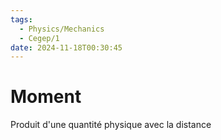 ```yaml
---
tags:
  - Physics/Mechanics
  - Cegep/1
date: 2024-11-18T00:30:45
---
```


# Moment

Produit d'une quantité physique avec la distance
